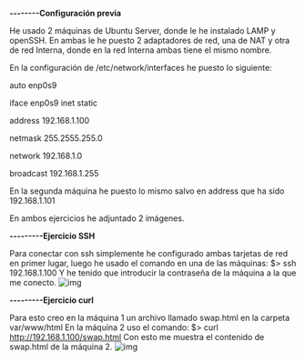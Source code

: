 **--------Configuración previa**

He usado 2 máquinas de Ubuntu Server, donde le he instalado LAMP y openSSH.
En ambas le he puesto 2 adaptadores de red, una de NAT y otra de red Interna, donde en la red Interna ambas tiene el mismo nombre.

En la configuración de /etc/network/interfaces he puesto lo siguiente:

auto enp0s9

iface enp0s9 inet static

address 192.168.1.100

netmask 255.2555.255.0

network 192.168.1.0

broadcast 192.168.1.255


En la segunda máquina he puesto lo mismo salvo en address que ha sido 192.168.1.101



En ambos ejercicios he adjuntado 2 imágenes.

**---------Ejercicio SSH**

Para conectar con ssh simplemente he configurado ambas tarjetas de red en primer lugar, luego he usado el comando en una de las máquinas:
$> ssh 192.168.1.100
Y he tenido que introducir la contraseña de la máquina a la que me conecto.
![img](https://i.imgur.com/HzhYpVK.png)

**---------Ejercicio curl**

Para esto creo en la máquina 1 un archivo llamado swap.html en la carpeta var/www/html
En la máquina 2 uso el comando: 
$> curl http://192.168.1.100/swap.html
Con esto me muestra el contenido de swap.html de la máquina 2.
![img](https://i.imgur.com/qRZeahH.png)

